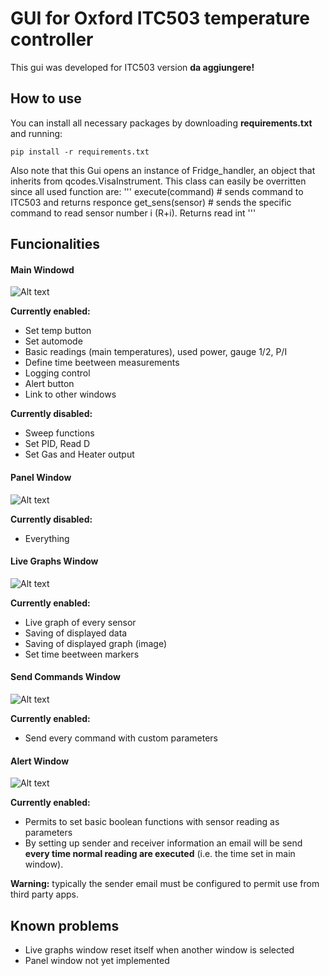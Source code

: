 
# GUI for Oxford ITC503 temperature controller
This gui was developed for ITC503 version **da aggiungere!**

## How to use
You can install all necessary packages by downloading **requirements.txt** and running:
```
pip install -r requirements.txt
```
Also note that this Gui opens an instance of Fridge_handler, an object that inherits from qcodes.VisaInstrument.
This class can easily be overritten since all used function are:
'''
execute(command) # sends command to ITC503 and returns responce
get_sens(sensor) # sends the specific command to read sensor number i (R+i). Returns read int
'''

## Funcionalities

#### Main Windowd
![Alt text](images/main_window.png "Main Window")

**Currently enabled:**
* Set temp button
* Set automode
* Basic readings (main temperatures), used power, gauge 1/2, P/I
* Define time beetween measurements
* Logging control
* Alert button
* Link to other windows

**Currently disabled:**
* Sweep functions
* Set PID, Read D
* Set Gas and Heater output

#### Panel Window
![Alt text](images/panel_window.png "Panel Window")

**Currently disabled:**
* Everything

#### Live Graphs Window
![Alt text](images/live_graphs_window.png "Live Graphs Window")

**Currently enabled:**
* Live graph of every sensor
* Saving of displayed data
* Saving of displayed graph (image)
* Set time beetween markers

#### Send Commands Window
![Alt text](images/command_window.png "Command Window")

**Currently enabled:**
* Send every command with custom parameters

#### Alert Window
![Alt text](images/alert_window.png "Alert Window")

**Currently enabled:**
* Permits to set basic boolean functions with sensor reading as parameters
* By setting up sender and receiver information an email will be send **every time normal reading are executed** (i.e. the time set in main window).

**Warning:** typically the sender email must be configured to permit use from third party apps.

## Known problems

* Live graphs window reset itself when another window is selected
* Panel window not yet implemented
